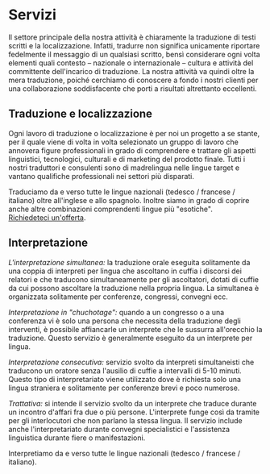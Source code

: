 # Servizi

Il settore principale della nostra attività è chiaramente la traduzione di testi scritti e la localizzazione. Infatti, tradurre non significa unicamente riportare fedelmente il messaggio di un qualsiasi scritto, bensì considerare ogni volta elementi quali contesto – nazionale o internazionale – cultura e attività del committente dell'incarico di traduzione. La nostra attività va quindi oltre la mera traduzione, poiché cerchiamo di conoscere a fondo i nostri clienti per una collaborazione soddisfacente che porti a risultati altrettanto eccellenti.

## Traduzione e localizzazione

Ogni lavoro di traduzione o localizzazione è per noi un progetto a se stante, per il quale viene di volta in volta selezionato un gruppo di lavoro che annovera figure professionali in grado di comprendere e trattare gli aspetti linguistici, tecnologici, culturali e di marketing del prodotto finale. Tutti i nostri traduttori e consulenti sono di madrelingua nelle lingue target e vantano qualifiche professionali nei settori più disparati.

Traduciamo da e verso tutte le lingue nazionali (tedesco / francese / italiano) oltre all'inglese e allo spagnolo. Inoltre siamo in grado di coprire anche altre combinazioni comprendenti lingue più "esotiche".  
[Richiedeteci un'offerta](it/offerta).

## Interpretazione

_L'interpretazione simultanea:_ la traduzione orale eseguita solitamente da una coppia di interpreti per lingua che ascoltano in cuffia i discorsi dei relatori e che traducono simultaneamente per gli ascoltatori, dotati di cuffie da cui possono ascoltare la traduzione nella propria lingua. La simultanea è organizzata solitamente per conferenze, congressi, convegni ecc. 

_Interpretazione in "chuchotage":_ quando a un congresso o a una conferenza vi è solo una persona che necessita della traduzione degli interventi, è possibile affiancarle un interprete che le sussurra all'orecchio la traduzione. Questo servizio è generalmente eseguito da un interprete per lingua.

_Interpretazione consecutiva:_ servizio svolto da interpreti simultaneisti che traducono un oratore senza l'ausilio di cuffie a intervalli di 5-10 minuti. Questo tipo di interpretariato viene utilizzato dove è richiesta solo una lingua straniera e solitamente per conferenze brevi e poco numerose.

_Trattativa:_ si intende il servizio svolto da un interprete che traduce durante un incontro d'affari fra due o più persone. L'interprete funge così da tramite per gli interlocutori che non parlano la stessa lingua. Il servizio include anche l'interpretariato durante convegni specialistici e l'assistenza linguistica durante fiere o manifestazioni.

Interpretiamo da e verso tutte le lingue nazionali (tedesco / francese / italiano).
